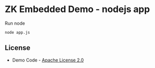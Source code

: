 # ZK Embedded Demo - nodejs app

Run node
```
node app.js
```

## License
* Demo Code - [Apache License 2.0](http://www.apache.org/licenses/LICENSE-2.0)